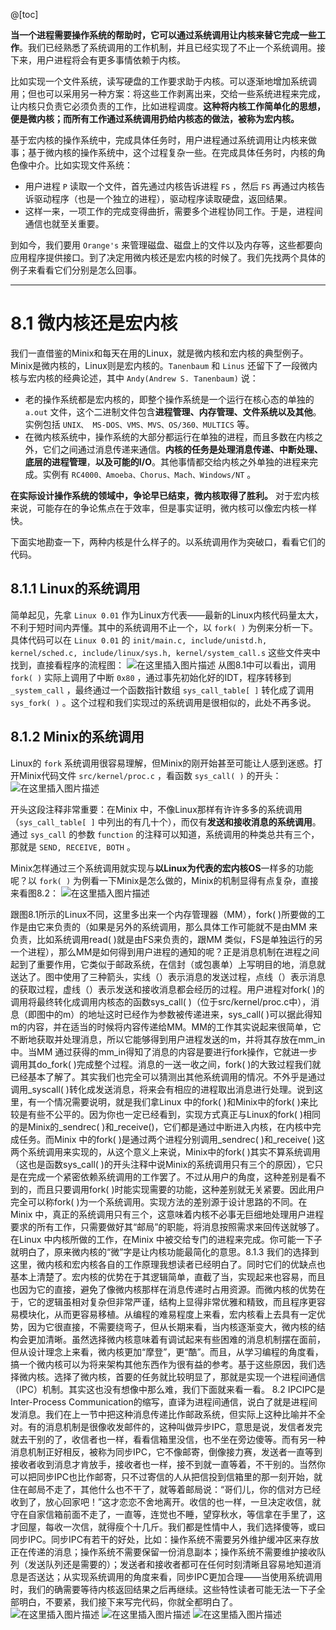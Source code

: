 @[toc]



**当一个进程需要操作系统的帮助时，它可以通过系统调用让内核来替它完成一些工作**。我们已经熟悉了系统调用的工作机制，并且已经实现了不止一个系统调用。接下来，用户进程将会有更多事情依赖于内核。

比如实现一个文件系统，读写硬盘的工作要求助于内核。可以逐渐地增加系统调用；但也可以采用另一种方案：将这些工作剥离出来，交给一些系统进程来完成，让内核只负责它必须负责的工作，比如进程调度。**这种将内核工作简单化的思想，便是微内核；而所有工作通过系统调用扔给内核态的做法，被称为宏内核。**


基于宏内核的操作系统中，完成具体任务时，用户进程通过系统调用让内核来做事；基于微内核的操作系统中，这个过程复杂一些。在完成具体任务时，内核的角色像中介。比如实现文件系统：
- 用户进程 `P` 读取一个文件，首先通过内核告诉进程 `FS` ，然后 `FS` 再通过内核告诉驱动程序（也是一个独立的进程），驱动程序读取硬盘，返回结果。
- 这样一来，一项工作的完成变得曲折，需要多个进程协同工作。于是，进程间通信也就至关重要。

到如今，我们要用 `Orange's` 来管理磁盘、磁盘上的文件以及内存等，这些都要向应用程序提供接口。到了决定用微内核还是宏内核的时候了。我们先找两个具体的例子来看看它们分别是怎么回事。

---
# 8.1 微内核还是宏内核
我们一直借鉴的Minix和每天在用的Linux，就是微内核和宏内核的典型例子。Minix是微内核的，Linux则是宏内核的。`Tanenbaum` 和 `Linus` 还留下了一段微内核与宏内核的经典论述，其中 `Andy(Andrew S. Tanenbaum)` 说：
- 老的操作系统都是宏内核的，即整个操作系统是一个运行在核心态的单独的 `a.out` 文件，这个二进制文件包含**进程管理、内存管理、文件系统以及其他**。实例包括 `UNIX、 MS-DOS、VMS、MVS、OS/360、MULTICS` 等。
- 在微内核系统中，操作系统的大部分都运行在单独的进程，而且多数在内核之外，它们之间通过消息传递来通信。**内核的任务是处理消息传递、中断处理、底层的进程管理**，**以及可能的I/O**。其他事情都交给内核之外单独的进程来完成。实例有 `RC4000、Amoeba、Chorus、Mach、Windows/NT` 。

**在实际设计操作系统的领域中，争论早已结束，微内核取得了胜利。** 对于宏内核来说，可能存在的争论焦点在于效率，但是事实证明，微内核可以像宏内核一样快。

下面实地勘查一下，两种内核是什么样子的。以系统调用作为突破口，看看它们的代码。
## 8.1.1 Linux的系统调用
简单起见，先拿 `Linux 0.01` 作为Linux方代表——最新的Linux内核代码量太大，不利于短时间内弄懂。其中的系统调用不止一个，以 `fork( )` 为例来分析一下。具体代码可以在 `Linux 0.01` 的 `init/main.c, include/unistd.h, kernel/sched.c, include/linux/sys.h, kernel/system_call.s` 这些文件夹中找到，直接看程序的流程图：
![在这里插入图片描述](https://img-blog.csdnimg.cn/20200724181957854.png?x-oss-process=image/watermark,type_ZmFuZ3poZW5naGVpdGk,shadow_10,text_aHR0cHM6Ly9ibG9nLmNzZG4ubmV0L215UmVhbGl6YXRpb24=,size_16,color_FFFFFF,t_70)
从图8.1中可以看出，调用 `fork( )` 实际上调用了中断 `0x80` ，通过事先初始化好的IDT，程序转移到 `_system_call` ，最终通过一个函数指针数组 `sys_call_table[ ]` 转化成了调用 `sys_fork( )` 。这个过程和我们实现过的系统调用是很相似的，此处不再多说。

## 8.1.2 Minix的系统调用
Linux的 `fork` 系统调用很容易理解，但Minix的刚开始甚至可能让人感到迷惑。打开Minix代码文件 `src/kernel/proc.c` ，看函数 `sys_call( )` 的开头：
![在这里插入图片描述](https://img-blog.csdnimg.cn/20200724182644416.png?x-oss-process=image/watermark,type_ZmFuZ3poZW5naGVpdGk,shadow_10,text_aHR0cHM6Ly9ibG9nLmNzZG4ubmV0L215UmVhbGl6YXRpb24=,size_16,color_FFFFFF,t_70)

开头这段注释非常重要：在Minix 中，不像Linux那样有许许多多的系统调用（`sys_call_table[ ]` 中列出的有几十个），而仅有**发送和接收消息的系统调用**。通过 `sys_call` 的参数 `function` 的注释可以知道，系统调用的种类总共有三个，那就是 `SEND, RECEIVE, BOTH` 。

Minix怎样通过三个系统调用就实现与**以Linux为代表的宏内核OS**一样多的功能呢？以 `fork( )` 为例看一下Minix是怎么做的，Minix的机制显得有点复杂，直接来看图8.2：
![在这里插入图片描述](https://img-blog.csdnimg.cn/20200724183619326.png?x-oss-process=image/watermark,type_ZmFuZ3poZW5naGVpdGk,shadow_10,text_aHR0cHM6Ly9ibG9nLmNzZG4ubmV0L215UmVhbGl6YXRpb24=,size_16,color_FFFFFF,t_70)




跟图8.1所示的Linux不同，这里多出来一个内存管理器（MM），fork( )所要做的工作是由它来负责的（如果是另外的系统调用，那么具体工作可能就不是由MM 来负责，比如系统调用read( )就是由FS来负责的，跟MM 类似，FS是单独运行的另一个进程），那么MM是如何得到用户进程的通知的呢？正是消息机制在进程之间起到了重要作用，它类似于邮政系统，在信封（或包裹单）上写明目的地，消息就送达了。图中使用了三种箭头，实线（）表示消息的发送过程，点线（）表示消息的获取过程，虚线（）表示发送和接收消息都会经历的过程。用户进程对fork( )的调用将最终转化成调用内核态的函数sys_call( )（位于src/kernel/proc.c中），消息（即图中的m）的地址这时已经作为参数被传递进来，sys_call( )可以据此得知m的内容，并在适当的时候将内容传递给MM。MM的工作其实说起来很简单，它不断地获取并处理消息，所以它能够得到用户进程发送的m，并将其存放在mm_in中。当MM 通过获得的mm_in得知了消息的内容是要进行fork操作，它就进一步调用其do_fork( )完成整个过程。消息的一送一收之间，fork( )的大致过程我们就已经基本了解了。其实我们也完全可以猜测出其他系统调用的情况。不外乎是通过调用_syscall( )转化成发送消息，将来会有相应的进程取出消息进行处理。说到这里，有一个情况需要说明，就是我们拿Linux 中的fork( )和Minix中的fork( )来比较是有些不公平的。因为你也一定已经看到，实现方式真正与Linux的fork( )相同的是Minix的_sendrec( )和_receive()，它们都是通过中断进入内核，在内核中完成任务。而Minix 中的fork( )是通过两个进程分别调用_sendrec( )和_receive( )这两个系统调用来实现的，从这个意义上来说，Minix中的fork( )其实不算系统调用（这也是函数sys_call( )的开头注释中说Minix的系统调用只有三个的原因），它只是在完成一个紧密依赖系统调用的工作罢了。不过从用户的角度，这种差别是看不到的，而且只要调用fork( )时能实现需要的功能，这种差别就无关紧要。因此用户完全可以称fork( )为一个系统调用。实现方法的差别源于设计思路的不同。在Minix 中，真正的系统调用只有三个，这意味着内核不必事无巨细地处理用户进程要求的所有工作，只需要做好其“邮局”的职能，将消息按照需求来回传送就够了。在Linux 中内核所做的工作，在Minix 中被交给专门的进程来完成。你可能一下子就明白了，原来微内核的“微”字是让内核功能最简化的意思。8.1.3 我们的选择到这里，微内核和宏内核各自的工作原理我想读者已经明白了。同时它们的优缺点也基本上清楚了。宏内核的优势在于其逻辑简单，直截了当，实现起来也容易，而且也因为它的直接，避免了像微内核那样在消息传递时占用资源。而微内核的优势在于，它的逻辑虽相对复杂但非常严谨，结构上显得非常优雅和精致，而且程序更容易模块化，从而更容易移植。从编程的难易程度上来看，宏内核看上去具有一定优势，因为它很直接，不需要绕弯子，但从长期来看，当内核逐渐变大，微内核的结构会更加清晰。虽然选择微内核意味着有调试起来有些困难的消息机制摆在面前，但从设计理念上来看，微内核更加“摩登”，更“酷”。而且，从学习编程的角度看，搞一个微内核可以为将来架构其他东西作为很有益的参考。基于这些原因，我们选择微内核。选择了微内核，首要的任务就比较明显了，那就是实现一个进程间通信（IPC）机制。其实这也没有想像中那么难，我们下面就来看一看。
8.2 IPCIPC是Inter-Process Communication的缩写，直译为进程间通信，说白了就是进程间发消息。我们在上一节中把这种消息传递比作邮政系统，但实际上这种比喻并不全对。有的消息机制是很像收发邮件的，这种叫做异步IPC，意思是说，发信者发完就去干别的了，收信者也一样，看看信箱里没信，也不坐在旁边傻等。而有另一种消息机制正好相反，被称为同步IPC，它不像邮寄，倒像接力赛，发送者一直等到接收者收到消息才肯放手，接收者也一样，接不到就一直等着，不干别的。当然你可以把同步IPC也比作邮寄，只不过寄信的人从把信投到信箱里的那一刻开始，就住在邮局不走了，其他什么也不干了，就等着邮局说：“哥们儿，你的信对方已经收到了，放心回家吧！”这才恋恋不舍地离开。收信的也一样，一旦决定收信，就守在自家信箱前面不走了，一直等，连觉也不睡，望穿秋水，等信拿在手里了，这才回屋，每收一次信，就得瘦个十几斤。我们都是性情中人，我们选择傻等，或曰同步IPC。同步IPC有若干的好处，比如：操作系统不需要另外维护缓冲区来存放正在传递的消息；操作系统不需要保留一份消息副本；操作系统不需要维护接收队列（发送队列还是需要的）；发送者和接收者都可在任何时刻清晰且容易地知道消息是否送达；从实现系统调用的角度来看，同步IPC更加合理——当使用系统调用时，我们的确需要等待内核返回结果之后再继续。这些特性读者可能无法一下子全部明白，不要紧，我们接下来写完代码，你就全都明白了。
![在这里插入图片描述](https://img-blog.csdnimg.cn/20200724042157994.png?x-oss-process=image/watermark,type_ZmFuZ3poZW5naGVpdGk,shadow_10,text_aHR0cHM6Ly9ibG9nLmNzZG4ubmV0L215UmVhbGl6YXRpb24=,size_16,color_FFFFFF,t_70)
![在这里插入图片描述](https://img-blog.csdnimg.cn/20200724042218657.png?x-oss-process=image/watermark,type_ZmFuZ3poZW5naGVpdGk,shadow_10,text_aHR0cHM6Ly9ibG9nLmNzZG4ubmV0L215UmVhbGl6YXRpb24=,size_16,color_FFFFFF,t_70)
![在这里插入图片描述](https://img-blog.csdnimg.cn/20200724042231854.png?x-oss-process=image/watermark,type_ZmFuZ3poZW5naGVpdGk,shadow_10,text_aHR0cHM6Ly9ibG9nLmNzZG4ubmV0L215UmVhbGl6YXRpb24=,size_16,color_FFFFFF,t_70)

